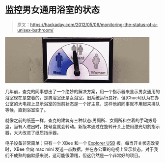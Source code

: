 # 监控男女通用浴室的状态

> 原文：<https://hackaday.com/2012/05/06/monitoring-the-status-of-a-unisex-bathroom/>

![](img/3f16d6fd550a34250a735017664a937f.png "bathroom")

几年前，查克的同事想出了一个绝妙的解决方案，用一个指示器来显示男女通用的浴室现在是空着的，是男浴室还是女浴室。旧系统运行良好，但[Chuck]认为在办公室的大电视上显示浴室的当前状态是一个好主意，这样他的同事就不用起来排队等候，直到浴室空了。

就像之前的纸签一样，查克的建筑有三种状态:男厕所、女厕所和空着的手动拨号盘，当有人进出时，拨号盘就会转动。新版本通过在旋转开关上使用激光切割指示器，大大改进了纸质指示器。

电子设备非常简单；只有一个 XBee 和一个 [Explorer USB](http://www.sparkfun.com/products/8687) 板。每当开关状态改变时，XBee 会向 mac mini 发送一点数据，并在办公室的电视上显示状态。对于我们不成熟的幽默感来说，这可能很滑稽，但这仍然是一个非常好的项目。